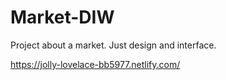 # Market-DIW
Project about a market. Just design and interface.

https://jolly-lovelace-bb5977.netlify.com/
